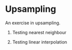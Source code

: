 # Upsampling

An exercise in upsampling.

1) Testing nearest neighbour

2) Testing linear interpolation